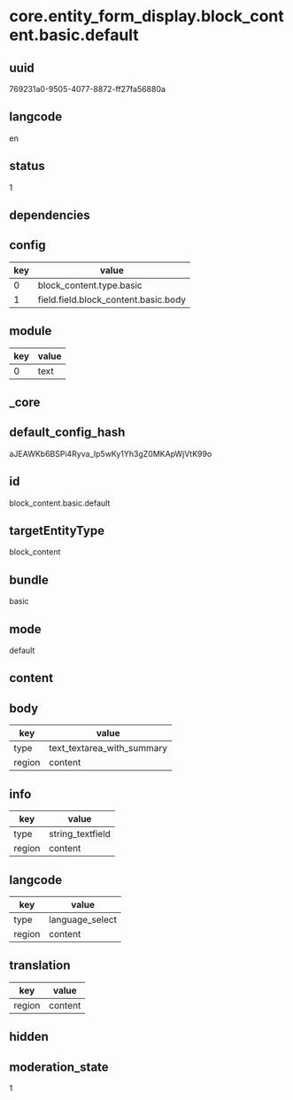 # core.entity_form_display.block_content.basic.default

## uuid
769231a0-9505-4077-8872-ff27fa56880a

## langcode
en

## status
1

## dependencies

## config
|key|value|
|-|-|
|0|block_content.type.basic|
|1|field.field.block_content.basic.body|


## module
|key|value|
|-|-|
|0|text|


## _core

## default_config_hash
aJEAWKb6BSPi4Ryva_Ip5wKy1Yh3gZ0MKApWjVtK99o

## id
block_content.basic.default

## targetEntityType
block_content

## bundle
basic

## mode
default

## content

## body
|key|value|
|-|-|
|type|text_textarea_with_summary|
|region|content|


## info
|key|value|
|-|-|
|type|string_textfield|
|region|content|


## langcode
|key|value|
|-|-|
|type|language_select|
|region|content|


## translation
|key|value|
|-|-|
|region|content|


## hidden

## moderation_state
1
